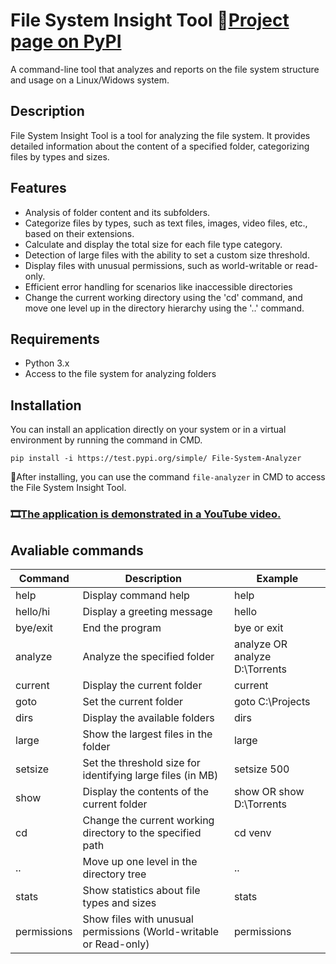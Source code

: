 

# File System Insight Tool 🔗[Project page on PyPI](https://test.pypi.org/project/File-System-Analyzer/)
A command-line tool that analyzes and reports on the file system structure and usage on a Linux/Widows system.

## Description

File System Insight Tool is a tool for analyzing the file system. It provides detailed information about the content of a specified folder, categorizing files by types and sizes.

## Features

 - Analysis of folder content and its subfolders.
 - Categorize files by types, such as text files, images, video files, etc., based on their extensions.
 - Сalculate and display the total size for each file type category.
 - Detection of large files with the ability to set a custom size threshold.
 - Display files with unusual permissions, such as world-writable or read-only.   
 - Efficient error handling for scenarios like inaccessible directories
 - Change the current working directory using the 'cd' command, and move one level up in the directory hierarchy using the '..' command.

## Requirements

- Python 3.x
- Access to the file system for analyzing folders

## Installation

You can install an application directly on your system or in a virtual environment by running the command in CMD.
```
pip install -i https://test.pypi.org/simple/ File-System-Analyzer
```

🚩After installing, you can use the command ```file-analyzer``` in CMD to access the File System Insight Tool.

### 🎞[The application is demonstrated in a YouTube video.](https://youtu.be/uCHoidUI-ao)

## Avaliable commands

| Command   | Description                                               | Example                                      |
|-----------|-----------------------------------------------------------|----------------------------------------------|
| help      | Display command help                                      | help                                         |
| hello/hi    | Display a greeting message                              | hello                                        |
| bye/exit  | End the program                                           | bye or exit                                  |
| analyze   | Analyze the specified folder                              | analyze OR analyze D:\Torrents               |
| current   | Display the current folder                                | current                                      |
| goto      | Set the current folder                                    | goto C:\Projects                       |
| dirs      | Display the available folders                             | dirs                                         |
| large     | Show the largest files in the folder                      | large                                        |
| setsize   | Set the threshold size for identifying large files (in MB)| setsize 500                                  |
| show      | Display the contents of the current folder                | show OR show D:\Torrents                    |
| cd        | Change the current working directory to the specified path| cd venv                                     |
| ..        | Move up one level in the directory tree                   | ..                                           |
| stats     | Show statistics about file types and sizes                | stats                                        |
| permissions| Show files with unusual permissions (World-writable or Read-only)| permissions                          |



